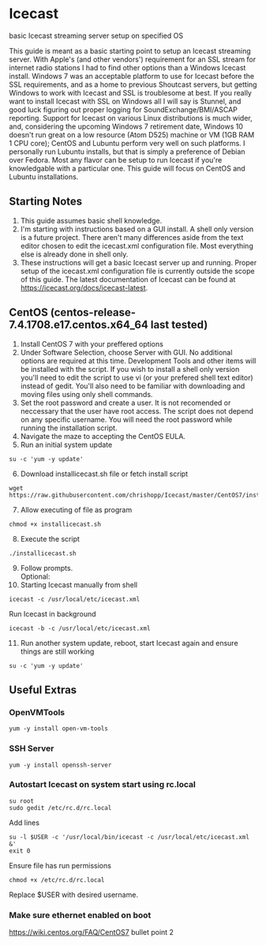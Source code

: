 # Icecast
basic Icecast streaming server setup on specified OS

This guide is meant as a basic starting point to setup an Icecast streaming server. With Apple's (and other vendors') requirement for an SSL stream for internet radio stations I had to find other options than a Windows Icecast install. Windows 7 was an acceptable platform to use for Icecast before the SSL requirements, and as a home to previous Shoutcast servers, but getting Windows to work with Icecast and SSL is troublesome at best. If you really want to install Icecast with SSL on Windows all I will say is Stunnel, and good luck figuring out proper logging for SoundExchange/BMI/ASCAP reporting. Support for Icecast on various Linux distributions is much wider, and, considering the upcoming Windows 7 retirement date, Windows 10 doesn't run great on a low resource (Atom D525) machine or VM (1GB RAM 1 CPU core); CentOS and Lubuntu perform very well on such platforms. I personally run Lubuntu installs, but that is simply a preference of Debian over Fedora. Most any flavor can be setup to run Icecast if you're knowledgable with a particular one. This guide will focus on CentOS and Lubuntu installations.

## Starting Notes
1. This guide assumes basic shell knowledge.
2. I'm starting with instructions based on a GUI install. A shell only version is a future project. There aren't many differences aside from the text editor chosen to edit the icecast.xml configuration file. Most everything else is already done in shell only.
3. These instructions will get a basic Icecast server up and running. Proper setup of the icecast.xml configuration file is currently outside the scope of this guide. The latest documentation of Icecast can be found at https://icecast.org/docs/icecast-latest.

## CentOS (centos-release-7.4.1708.e17.centos.x64_64 last tested)
1. Install CentOS 7 with your preffered options
2. Under Software Selection, choose Server with GUI. No additional options are required at this time. Development Tools and other items will be installed with the script. If you wish to install a shell only version you'll need to edit the script to use vi (or your prefered shell text editor) instead of gedit. You'll also need to be familiar with downloading and moving files using only shell commands.
3. Set the root password and create a user. It is not recomended or neccessary that the user have root access. The script does not depend on any specific username. You will need the root password while running the installation script.
4. Navigate the maze to accepting the CentOS EULA.
5. Run an initial system update
```
su -c 'yum -y update'
```
6. Download installicecast.sh file or fetch install script
```
wget https://raw.githubusercontent.com/chrishopp/Icecast/master/CentOS7/installicecast.sh
```
7. Allow executing of file as program
```
chmod +x installicecast.sh
```
8. Execute the script
```
./installicecast.sh
```
9. Follow prompts.  
Optional:  
10. Starting Icecast manually from shell
```
icecast -c /usr/local/etc/icecast.xml
```  
Run Icecast in background
```
icecast -b -c /usr/local/etc/icecast.xml
```
11. Run another system update, reboot, start Icecast again and ensure things are still working
```
su -c 'yum -y update'
```

## Useful Extras
### OpenVMTools
```
yum -y install open-vm-tools
```
### SSH Server
```
yum -y install openssh-server
```
### Autostart Icecast on system start using rc.local
```
su root
sudo gedit /etc/rc.d/rc.local
```
Add lines
```
su -l $USER -c '/usr/local/bin/icecast -c /usr/local/etc/icecast.xml &'
exit 0
```
Ensure file has run permissions
```
chmod +x /etc/rc.d/rc.local
```
Replace $USER with desired username.
### Make sure ethernet enabled on boot
https://wiki.centos.org/FAQ/CentOS7 bullet point 2
